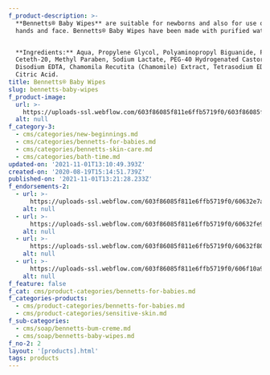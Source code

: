 ```yaml
---
f_product-description: >-
  **Bennetts® Baby Wipes** are suitable for newborns and also for use on baby's
  hands and face. Bennetts® Baby Wipes have been made with purified water.


  **Ingredients:** Aqua, Propylene Glycol, Polyaminopropyl Biguanide, PPG-5
  Ceteth-20, Methyl Paraben, Sodium Lactate, PEG-40 Hydrogenated Castor Oil,
  Disodium EDTA, Chamomila Recutita (Chamomile) Extract, Tetrasodium EDTA,
  Citric Acid.
title: Bennetts® Baby Wipes
slug: bennetts-baby-wipes
f_product-image:
  url: >-
    https://uploads-ssl.webflow.com/603f86085f811e6ffb5719f0/603f86085f811ebe64571af2_Bennetts-Wet-Wipes.png
  alt: null
f_category-3:
  - cms/categories/new-beginnings.md
  - cms/categories/bennetts-for-babies.md
  - cms/categories/bennetts-skin-care.md
  - cms/categories/bath-time.md
updated-on: '2021-11-01T13:10:49.393Z'
created-on: '2020-08-19T15:14:51.739Z'
published-on: '2021-11-01T13:21:28.233Z'
f_endorsements-2:
  - url: >-
      https://uploads-ssl.webflow.com/603f86085f811e6ffb5719f0/60632e7a6e80d746920c841c_Asset%202.svg
    alt: null
  - url: >-
      https://uploads-ssl.webflow.com/603f86085f811e6ffb5719f0/60632fe96e80d71f1c0c93ea_Asset%2014.svg
    alt: null
  - url: >-
      https://uploads-ssl.webflow.com/603f86085f811e6ffb5719f0/60632f8022842c468ed103e3_Asset%206.svg
    alt: null
  - url: >-
      https://uploads-ssl.webflow.com/603f86085f811e6ffb5719f0/606f10a90ebd9d3d4c914915_Asset%2019.svg
    alt: null
f_feature: false
f_cat: cms/product-categories/bennetts-for-babies.md
f_categories-products:
  - cms/product-categories/bennetts-for-babies.md
  - cms/product-categories/sensitive-skin.md
f_sub-categories:
  - cms/soap/bennetts-bum-creme.md
  - cms/soap/bennetts-baby-wipes.md
f_no-2: 2
layout: '[products].html'
tags: products
---
```



